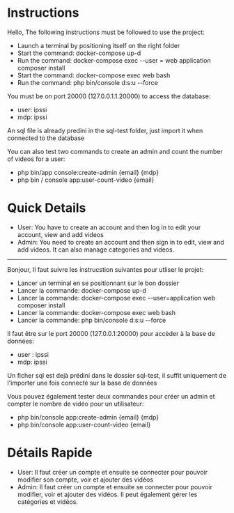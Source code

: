 # Instructions

Hello, The following instructions must be followed to use the project: 
* Launch a terminal by positioning itself on the right folder 
* Start the command: docker-compose up-d 
* Run the command: docker-compose exec --user = web application composer install 
* Start the command: docker-compose exec web bash 
* Run the command: php bin/console d:s:u --force 

You must be on port 20000 (127.0.0.1.1.20000) to access the database: 
* user: ipssi
* mdp: ipssi 

An sql file is already predini in the sql-test folder, just import it when connected to the database 

You can also test two commands to create an admin and count the number of videos for a user:
* php bin/app console:create-admin {email} {mdp} 
* php bin / console app:user-count-video {email} 

# Quick Details 

* User: You have to create an account and then log in to edit your account, view and add videos 
* Admin: You need to create an account and then sign in to edit, view and add videos. It can also manage categories and videos. 
_______________________________________________________________________________________________________ 

Bonjour, Il faut suivre les instrucstion suivantes pour utliser le projet: 

* Lancer un terminal en se positionnant sur le bon dossier 
* Lancer la commande: docker-compose up-d 
* Lancer la commande: docker-compose exec --user=application web composer install 
* Lancer la commande: docker-compose exec web bash 
* Lancer la commande: php bin/console d:s:u --force 

Il faut être sur le port 20000 (127.0.0.1:20000) pour accèder à la base de données: 

* user : ipssi
* mdp: ipssi 

Un ficher sql est dejà prédini dans le dossier sql-test, il suffit uniquement de l'importer une fois connecté sur la base de données 

Vous pouvez également tester deux commandes pour créer un admin et compter le nombre de vidéo pour un utilisateur: 

* php bin/console app:create-admin {email} {mdp} 
* php bin/console app:user-count-video {email} 

# Détails Rapide 

* User: Il faut créer un compte et ensuite se connecter pour pouvoir modifier son compte, voir et ajouter des vidéos
* Admin: Il faut créer un compte et ensuite se connecter pour pouvoir modifier, voir et ajouter des vidéos. 
Il peut également gérer les catégories et vidéos.
